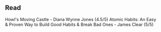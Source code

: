 ## Read
Howl's Moving Castle - Diana Wynne Jones (4.5/5)
Atomic Habits: An Easy & Proven Way to Build Good Habits & Break Bad Ones - James Clear (5/5)
